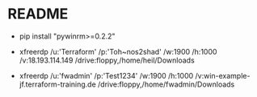 # README

 - pip install "pywinrm>=0.2.2"
 - xfreerdp  /u:'Terraform' /p:'Toh~nos2shad' /w:1900 /h:1000 /v:18.193.114.149 /drive:floppy,/home/heil/Downloads

 - xfreerdp  /u:'fwadmin' /p:'Test1234' /w:1900 /h:1000 /v:win-example-jf.terraform-training.de /drive:floppy,/home/fwadmin/Downloads

